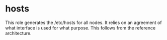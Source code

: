 # hosts

This role generates the /etc/hosts for all nodes. It relies on an agreement
of what interface is used for what purpose. This follows from the reference
architecture.

